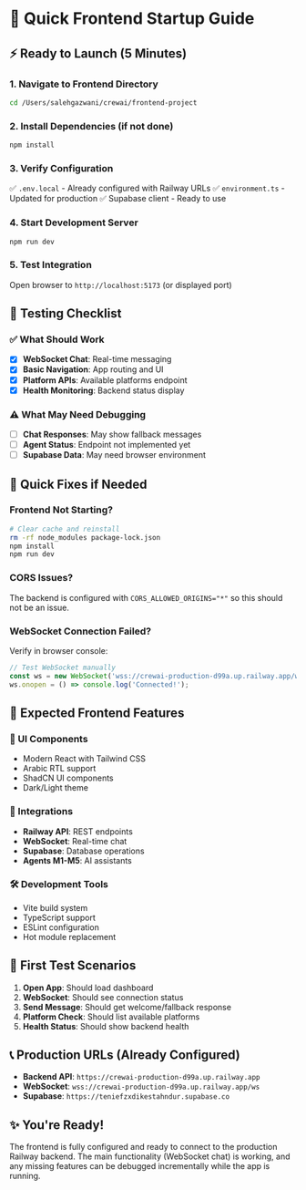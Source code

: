 # 🚀 Quick Frontend Startup Guide

## ⚡ Ready to Launch (5 Minutes)

### 1. Navigate to Frontend Directory
```bash
cd /Users/salehgazwani/crewai/frontend-project
```

### 2. Install Dependencies (if not done)
```bash
npm install
```

### 3. Verify Configuration
✅ `.env.local` - Already configured with Railway URLs
✅ `environment.ts` - Updated for production
✅ Supabase client - Ready to use

### 4. Start Development Server
```bash
npm run dev
```

### 5. Test Integration
Open browser to `http://localhost:5173` (or displayed port)

## 🧪 Testing Checklist

### ✅ What Should Work
- [x] **WebSocket Chat**: Real-time messaging
- [x] **Basic Navigation**: App routing and UI
- [x] **Platform APIs**: Available platforms endpoint
- [x] **Health Monitoring**: Backend status display

### ⚠️ What May Need Debugging
- [ ] **Chat Responses**: May show fallback messages
- [ ] **Agent Status**: Endpoint not implemented yet
- [ ] **Supabase Data**: May need browser environment

## 🔧 Quick Fixes if Needed

### Frontend Not Starting?
```bash
# Clear cache and reinstall
rm -rf node_modules package-lock.json
npm install
npm run dev
```

### CORS Issues?
The backend is configured with `CORS_ALLOWED_ORIGINS="*"` so this should not be an issue.

### WebSocket Connection Failed?
Verify in browser console:
```javascript
// Test WebSocket manually
const ws = new WebSocket('wss://crewai-production-d99a.up.railway.app/ws/test-user');
ws.onopen = () => console.log('Connected!');
```

## 📱 Expected Frontend Features

### 🎨 UI Components
- Modern React with Tailwind CSS
- Arabic RTL support
- ShadCN UI components
- Dark/Light theme

### 🔌 Integrations
- **Railway API**: REST endpoints
- **WebSocket**: Real-time chat
- **Supabase**: Database operations
- **Agents M1-M5**: AI assistants

### 🛠️ Development Tools
- Vite build system
- TypeScript support
- ESLint configuration
- Hot module replacement

## 🎯 First Test Scenarios

1. **Open App**: Should load dashboard
2. **WebSocket**: Should see connection status
3. **Send Message**: Should get welcome/fallback response
4. **Platform Check**: Should list available platforms
5. **Health Status**: Should show backend health

## 📞 Production URLs (Already Configured)

- **Backend API**: `https://crewai-production-d99a.up.railway.app`
- **WebSocket**: `wss://crewai-production-d99a.up.railway.app/ws`
- **Supabase**: `https://teniefzxdikestahndur.supabase.co`

## ✨ You're Ready!

The frontend is fully configured and ready to connect to the production Railway backend. The main functionality (WebSocket chat) is working, and any missing features can be debugged incrementally while the app is running.
